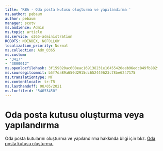 ```yaml
---
title: 'RBA - Oda posta kutusu oluşturma ve yapılandırma '
ms.author: pebaum
author: pebaum
manager: scotv
ms.audience: Admin
ms.topic: article
ms.service: o365-administration
ROBOTS: NOINDEX, NOFOLLOW
localization_priority: Normal
ms.collection: Adm_O365
ms.custom:
- "3417"
- "3800012"
ms.openlocfilehash: 3f159020ac608eac169138231e16455420eeb96edc849fb882fd748a34bf6965
ms.sourcegitcommit: b5f7da89a650d2915dc652449623c78be6247175
ms.translationtype: MT
ms.contentlocale: tr-TR
ms.lasthandoff: 08/05/2021
ms.locfileid: "54053450"
---
```

# <a name="create-or-configure-a-room-mailbox"></a>Oda posta kutusu oluşturma veya yapılandırma

Oda posta kutularını oluşturma ve yapılandırma hakkında bilgi için bkz. [Oda posta kutusu oluşturma.](https://docs.microsoft.com/exchange/recipients/room-mailboxes?view=exchserver-2019#create-a-room-mailbox)